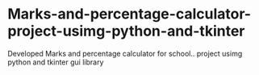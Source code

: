 # Marks-and-percentage-calculator-project-usimg-python-and-tkinter
Developed Marks and percentage calculator for school.. project usimg python and tkinter gui library
